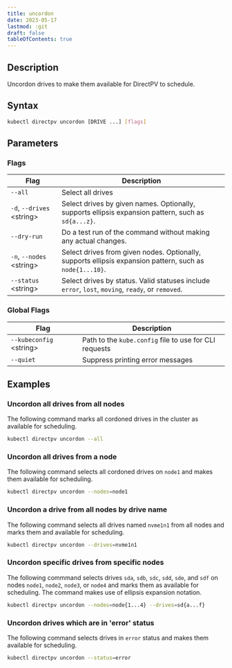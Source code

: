 ```yaml
---
title: uncordon
date: 2023-05-17
lastmod: :git
draft: false
tableOfContents: true
---
```


## Description

Uncordon drives to make them available for DirectPV to schedule.

## Syntax

```sh
kubectl directpv uncordon [DRIVE ...] [flags]
```

## Parameters

### Flags

| **Flag**                    | **Description**                                                                                             |
|-----------------------------|-------------------------------------------------------------------------------------------------------------|
| `--all` | Select all drives |
| `-d`, `--drives` \<string\> | Select drives by given names. Optionally, supports ellipsis expansion pattern, such as `sd{a...z}`. |
| `--dry-run` | Do a test run of the command without making any actual changes. |
| `-n`, `--nodes` \<string\> | Select drives from given nodes. Optionally, supports ellipsis expansion pattern, such as `node{1...10}`. |
| `--status` \<string\> | Select drives by status. Valid statuses include `error`, `lost`, `moving`, `ready`, or `removed`. |

### Global Flags

| **Flag**                  | **Description**                                        |
|---------------------------|--------------------------------------------------------|
| `--kubeconfig` \<string\> | Path to the `kube.config` file to use for CLI requests |
| `--quiet`                 | Suppress printing error messages                       |

## Examples

### Uncordon all drives from all nodes

The following command marks all cordoned drives in the cluster as available for scheduling.

```sh {.copy}
kubectl directpv uncordon --all
```

### Uncordon all drives from a node

The following command selects all cordoned drives on `node1` and makes them available for scheduling.

```sh {.copy}
kubectl directpv uncordon --nodes=node1
```

### Uncordon a drive from all nodes by drive name

The following command selects all drives named `nvme1n1` from all nodes and marks them and available for scheduling.

```sh {.copy}
kubectl directpv uncordon --drives=nvme1n1
```

### Uncordon specific drives from specific nodes

The following commmand selects drives `sda`, `sdb`, `sdc`, `sdd`, `sde`, and `sdf` on nodes `node1`, `node2`, `node3`, or `node4` and marks them as available for scheduling.
The command makes use of ellipsis expansion notation.

```sh {.copy}
kubectl directpv uncordon --nodes=node{1...4} --drives=sd{a...f}
```

### Uncordon drives which are in 'error' status

The following command selects drives in `error` status and makes them available for scheduling.

```sh {.copy}
kubectl directpv uncordon --status=error
```
